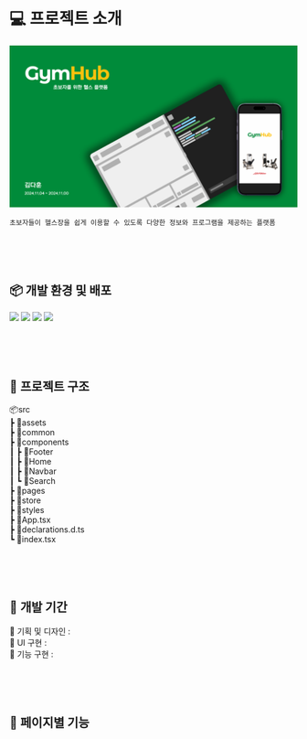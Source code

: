# 💻 프로젝트 소개

<img src="/public/cover.png">

`초보자들이 헬스장을 쉽게 이용할 수 있도록 다양한 정보와 프로그램을 제공하는 플랫폼`

<br><br><br>

## 📦 개발 환경 및 배포

<span>
  <img src="https://img.shields.io/badge/React-1572B6?style=flat&logo=react&logoColor=white">
  <img src="https://img.shields.io/badge/TypeScript-3178C6?style=flat&logo=typescript&logoColor=white">
  <img src="https://img.shields.io/badge/Emotion-DB7093?style=flat&logo=emotion&logoColor=white">
  <img src="https://img.shields.io/badge/React_Router-CA4245?style=flat&logo=React-Router&logoColor=white">
</span>

<br><br><br>

## 📂 프로젝트 구조

📦src<br>
┣ 📂assets<br>
┣ 📂common<br>
┣ 📂components<br>
┃ ┣ 📂Footer<br>
┃ ┣ 📂Home<br>
┃ ┣ 📂Navbar<br>
┃ ┗ 📂Search<br>
┣ 📂pages<br>
┣ 📂store<br>
┣ 📂styles<br>
┣ 📜App.tsx<br>
┣ 📜declarations.d.ts<br>
┗ 📜index.tsx<br>

<br><br><br>

## 📅 개발 기간

🌱 기획 및 디자인 : <br>
🌱 UI 구현 : <br>
🌱 기능 구현 :

<br><br><br>

## 🔗 페이지별 기능
